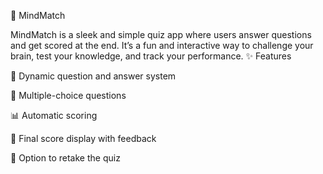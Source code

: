 🧠 MindMatch

MindMatch is a sleek and simple quiz app where users answer questions and get scored at the end. It’s a fun and interactive way to challenge your brain, test your knowledge, and track your performance.
✨ Features


 🔄 Dynamic question and answer system

   🧩 Multiple-choice questions

   📊 Automatic scoring

   🏁 Final score display with feedback

   🔁 Option to retake the quiz

